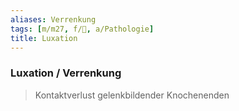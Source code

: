 ```yaml
---
aliases: Verrenkung
tags: [m/m27, f/🦴, a/Pathologie]
title: Luxation
---
```

### Luxation / Verrenkung
> Kontaktverlust gelenkbildender Knochenenden